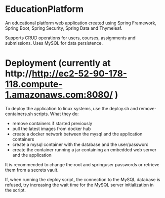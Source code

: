 # EducationPlatform

An educational platform web application created using Spring Framework,
Spring Boot, Spring Security, Spring Data and Thymeleaf.

Supports CRUD operations for users, courses, assignments and submissions.
Uses MySQL for data persistence.

# Deployment (currently at http://http://ec2-52-90-178-118.compute-1.amazonaws.com:8080/ )

To deploy the application to linux systems, use the deploy.sh and
remove-containers.sh scripts. What they do:
- remove containers if started previously
- pull the latest images from docker hub
- create a docker network between the mysql and the application containers
- create a mysql container with the database and the user/password
- create the container running a jar containing an embedded
web server and the application

It is recommended to change the root and springuser passwords or retrieve them
from a secrets vault.

If, when running the deploy script, the connection to the MySQL database is
refused, try increasing the wait time for the MySQL server initialization in
the script.
